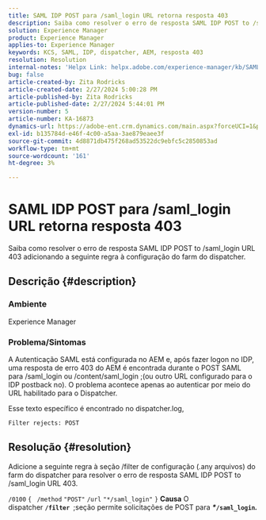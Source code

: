 ```yaml
---
title: SAML IDP POST para /saml_login URL retorna resposta 403
description: Saiba como resolver o erro de resposta SAML IDP POST to /saml_login URL 403.
solution: Experience Manager
product: Experience Manager
applies-to: Experience Manager
keywords: KCS, SAML, IDP, dispatcher, AEM, resposta 403
resolution: Resolution
internal-notes: 'Helpx Link: helpx.adobe.com/experience-manager/kb/SAML-IDP-POST-to-saml-login-url-returns-403-response-AEM-6-x0.html'
bug: false
article-created-by: Zita Rodricks
article-created-date: 2/27/2024 5:00:28 PM
article-published-by: Zita Rodricks
article-published-date: 2/27/2024 5:44:01 PM
version-number: 5
article-number: KA-16873
dynamics-url: https://adobe-ent.crm.dynamics.com/main.aspx?forceUCI=1&pagetype=entityrecord&etn=knowledgearticle&id=83013ab1-91d5-ee11-9079-6045bd006704
exl-id: b135784d-e46f-4c00-a5aa-3ae879eaee3f
source-git-commit: 4d8871db475f268ad53522dc9ebfc5c2850853ad
workflow-type: tm+mt
source-wordcount: '161'
ht-degree: 3%

---
```


# SAML IDP POST para /saml_login URL retorna resposta 403


Saiba como resolver o erro de resposta SAML IDP POST to /saml_login URL 403 adicionando a seguinte regra à configuração do farm do dispatcher.

## Descrição {#description}


### Ambiente

Experience Manager

### Problema/Sintomas

A Autenticação SAML está configurada no AEM e, após fazer logon no IDP, uma resposta de erro 403 do AEM é encontrada durante o POST SAML para /saml_login ou /content/saml_login ;(ou outro URL configurado para o IDP postback no).
O problema acontece apenas ao autenticar por meio do URL habilitado para o Dispatcher.

Esse texto específico é encontrado no dispatcher.log,

`Filter rejects: POST`


## Resolução {#resolution}


Adicione a seguinte regra à seção /filter de configuração (.any arquivos) do farm do dispatcher para resolver o erro de resposta SAML IDP POST to /saml_login URL 403.

`/0100` `{ ` `/method` `"POST"` `/url` `"*/saml_login"` `}`
<b>Causa</b>
O dispatcher <b>`/filter `</b>;seção permite solicitações de POST para <b>*\**`/saml_login`*.</b>*
